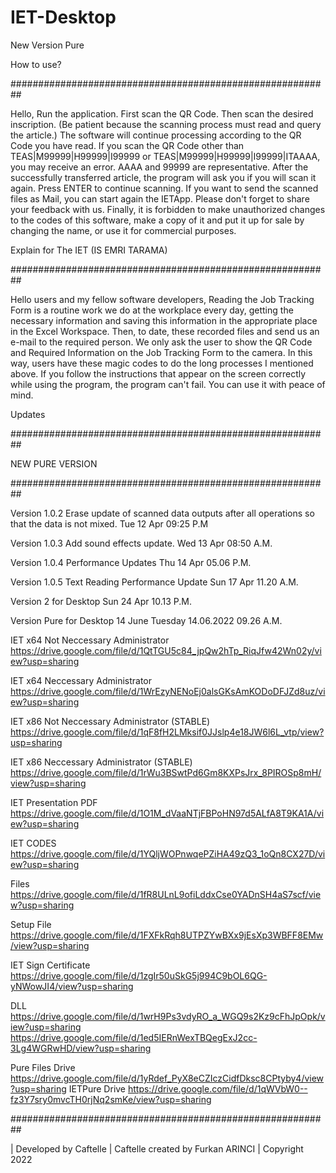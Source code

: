 # IET-Desktop

New Version Pure  

How to use?

##########################################################

Hello, Run the application. First scan the QR Code. Then scan the desired inscription. (Be patient because the scanning process must read and query the article.) The software will continue processing according to the QR Code you have read. If you scan the QR Code other than TEAS|M99999|H99999|I99999 or TEAS|M99999|H99999|I99999|ITAAAA, you may receive an error. AAAA and 99999 are representative. After the successfully transferred article, the program will ask you if you will scan it again. Press ENTER to continue scanning. If you want to send the scanned files as Mail, you can start again the IETApp. Please don't forget to share your feedback with us. Finally, it is forbidden to make unauthorized changes to the codes of this software, make a copy of it and put it up for sale by changing the name, or use it for commercial purposes.

Explain for The IET (IS EMRI TARAMA)

##########################################################

Hello users and my fellow software developers, Reading the Job Tracking Form is a routine work we do at the workplace every day, getting the necessary information and saving this information in the appropriate place in the Excel Workspace. Then, to date, these recorded files and send us an e-mail to the required person. We only ask the user to show the QR Code and Required Information on the Job Tracking Form to the camera. In this way, users have these magic codes to do the long processes I mentioned above. If you follow the instructions that appear on the screen correctly while using the program, the program can't fail. You can use it with peace of mind.

Updates

##########################################################

 NEW PURE VERSION 
 
 
 
##########################################################

Version 1.0.2 Erase update of scanned data outputs after all operations so that the data is not mixed. Tue 12 Apr 09:25 P.M

Version 1.0.3 Add sound effects update. Wed 13 Apr 08:50 A.M.

Version 1.0.4 Performance Updates Thu 14 Apr 05.06 P.M.

Version 1.0.5 Text Reading Performance Update Sun 17 Apr 11.20 A.M.

Version 2 for Desktop Sun 24 Apr 10.13 P.M. 

Version Pure for Desktop 14 June Tuesday 14.06.2022 09.26 A.M. 

IET x64 Not Neccessary Administrator 
https://drive.google.com/file/d/1QtTGU5c84_jpQw2hTp_RiqJfw42Wn02y/view?usp=sharing

IET x64 Neccessary Administrator 
https://drive.google.com/file/d/1WrEzyNENoEj0alsGKsAmKODoDFJZd8uz/view?usp=sharing

IET x86 Not Neccessary Administrator (STABLE)
https://drive.google.com/file/d/1qF8fH2LMksif0JJslp4e18JW6l6L_vtp/view?usp=sharing

IET x86 Neccessary Administrator (STABLE)
https://drive.google.com/file/d/1rWu3BSwtPd6Gm8KXPsJrx_8PIROSp8mH/view?usp=sharing

IET Presentation PDF
https://drive.google.com/file/d/1O1M_dVaaNTjFBPoHN97d5ALfA8T9KA1A/view?usp=sharing

IET CODES
https://drive.google.com/file/d/1YQljWOPnwqePZiHA49zQ3_1oQn8CX27D/view?usp=sharing

Files
https://drive.google.com/file/d/1fR8ULnL9ofiLddxCse0YADnSH4aS7scf/view?usp=sharing

Setup File
https://drive.google.com/file/d/1FXFkRqh8UTPZYwBXx9jEsXp3WBFF8EMw/view?usp=sharing

IET Sign Certificate 
https://drive.google.com/file/d/1zgIr50uSkG5j994C9bOL6QG-yNWowJI4/view?usp=sharing

DLL
https://drive.google.com/file/d/1wrH9Ps3vdyRO_a_WGQ9s2Kz9cFhJpOpk/view?usp=sharing
https://drive.google.com/file/d/1ed5IERnWexTBQegExJ2cc-3Lg4WGRwHD/view?usp=sharing

Pure Files Drive https://drive.google.com/file/d/1yRdef_PyX8eCZIczCidfDksc8CPtyby4/view?usp=sharing
IETPure Drive https://drive.google.com/file/d/1qWVbW0--fz3Y7sry0mvcTH0rjNq2smKe/view?usp=sharing


##########################################################

| Developed by Caftelle | Caftelle created by Furkan ARINCI | Copyright 2022
